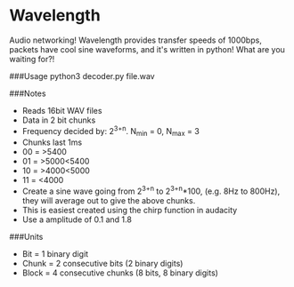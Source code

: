 Wavelength
==========

Audio networking! Wavelength provides transfer speeds of 1000bps, packets have cool sine waveforms, and it's written in python! What are you waiting for?!

###Usage
python3 decoder.py file.wav

###Notes
* Reads 16bit WAV files
* Data in 2 bit chunks
* Frequency decided by: 2<sup>3+n</sup>. N<sub>min</sub> = 0, N<sub>max</sub> = 3
* Chunks last 1ms
* 00 = >5400
* 01 = >5000<5400
* 10 = >4000<5000
* 11 = <4000
* Create a sine wave going from 2<sup>3+n</sup> to 2<sup>3+n</sup>*100, (e.g. 8Hz to 800Hz), they will average out to give the above chunks.
* This is easiest created using the chirp function in audacity
* Use a amplitude of 0.1 and 1.8

###Units
* Bit = 1 binary digit
* Chunk = 2 consecutive bits (2 binary digits)
* Block = 4 consecutive chunks (8 bits, 8 binary digits)